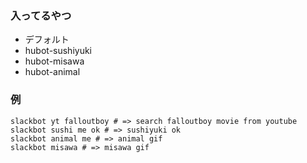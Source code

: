 ### 入ってるやつ

* デフォルト
* hubot-sushiyuki
* hubot-misawa
* hubot-animal

### 例

```
slackbot yt falloutboy # => search falloutboy movie from youtube
slackbot sushi me ok # => sushiyuki ok
slackbot animal me # => animal gif
slackbot misawa # => misawa gif
```
